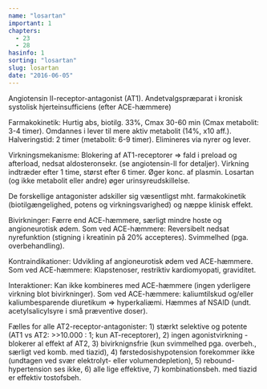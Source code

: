 ```yaml
---
name: "losartan"
important: 1
chapters:
  - 23
  - 28
hasinfo: 1
sorting: "losartan"
slug: losartan
date: "2016-06-05"
---
```


Angiotensin II-receptor-antagonist (AT1). Andetvalgspræparat i kronisk systolisk
hjerteinsufficiens (efter ACE-hæmmere)

Farmakokinetik: Hurtig abs, biotilg. 33%, Cmax 30-60 min (Cmax metabolit: 3-4
timer). Omdannes i lever til mere aktiv metabolit (14%, x10 aff.).
Halveringstid: 2 timer (metabolit: 6-9 timer). Elimineres via nyrer og lever.

Virkningsmekanisme: Blokering af AT1-receptorer => fald i preload og afterload,
nedsat aldosteronsekr. (se angiotensin-II for detaljer). Virkning indtræder
efter 1 time, størst efter 6 timer. Øger konc. af plasmin. Losartan (og ikke
metabolit eller andre) øger urinsyreudskillelse.

De forskellige antagonister adskiller sig væsentligst mht. farmakokinetik
(biotilgængelighed, potens og virkningsvarighed) og næppe klinisk effekt.

Bivirkninger: Færre end ACE-hæmmere, særligt mindre hoste og angioneurotisk
ødem. Som ved ACE-hæmmere: Reversibelt nedsat nyrefunktion (stigning i kreatinin
på 20% accepteres). Svimmelhed (pga. overbehandling).

Kontraindikationer: Udvikling af angioneurotisk ødem ved ACE-hæmmere. Som ved
ACE-hæmmere: Klapstenoser, restriktiv kardiomyopati, graviditet.

Interaktioner: Kan ikke kombineres med ACE-hæmmere (ingen yderligere virkning
blot bivirkninger). Som ved ACE-hæmmere: kaliumtilskud og/eller kaliumbesparende
diuretikum => hyperkaliæmi. Hæmmes af NSAID (undt. acetylsalicylsyre i små
præventive doser).

Fælles for alle AT2-receptor-antagonister: 1) stærkt selektive og potente (AT1
vs AT2: >>10.000 : 1; kun AT-receptorer), 2) ingen agonistvirkning - blokerer al
effekt af AT2, 3) bivirknignsfrie (kun svimmelhed pga. overbeh., særligt ved
komb. med tiazid), 4) førstedosishypotension forekommer ikke (undtagen ved svær
elektrolyt- eller volumendepletion), 5) rebound-hypertension ses ikke, 6) alle
lige effektive, 7) kombinationsbeh. med tiazid er effektiv tostofsbeh.

